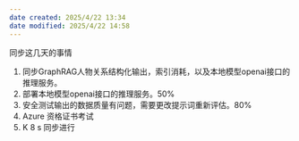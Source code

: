 ```yaml
---
date created: 2025/4/22 13:34
date modified: 2025/4/22 14:58
---
```


同步这几天的事情

1. 同步GraphRAG人物关系结构化输出，索引消耗，以及本地模型openai接口的推理服务。
2. 部署本地模型openai接口的推理服务。50%
3. 安全测试输出的数据质量有问题，需要更改提示词重新评估。80%
4. Azure 资格证书考试
5. K 8 s 同步进行

